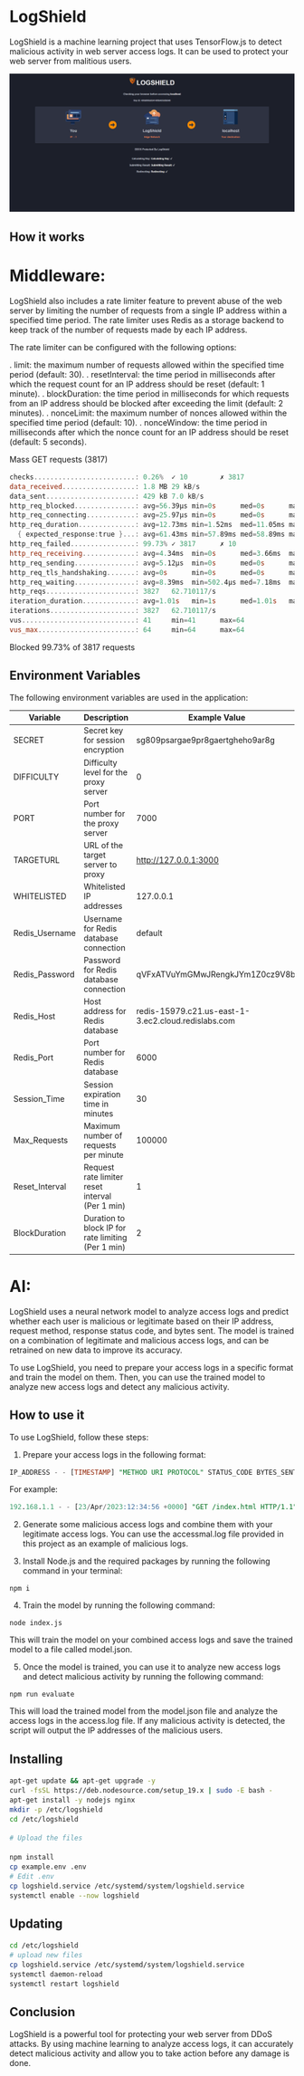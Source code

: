 # LogShield

LogShield is a machine learning project that uses TensorFlow.js to detect malicious activity in web server access logs. It can be used to protect your web server from malitious users.

<p align="center">
    <img src="./display.png">
</p>

## How it works

# Middleware:

LogShield also includes a rate limiter feature to prevent abuse of the web server by limiting the number of requests from a single IP address within a specified time period. The rate limiter uses Redis as a storage backend to keep track of the number of requests made by each IP address.

The rate limiter can be configured with the following options:

. limit: the maximum number of requests allowed within the specified time period (default: 30).
. resetInterval: the time period in milliseconds after which the request count for an IP address should be reset (default: 1 minute).
. blockDuration: the time period in milliseconds for which requests from an IP address should be blocked after exceeding the limit (default: 2 minutes).
. nonceLimit: the maximum number of nonces allowed within the specified time period (default: 10).
. nonceWindow: the time period in milliseconds after which the nonce count for an IP address should be reset (default: 5 seconds).

Mass GET requests (3817)

```powershell
checks.........................: 0.26%  ✓ 10        ✗ 3817
data_received..................: 1.8 MB 29 kB/s
data_sent......................: 429 kB 7.0 kB/s
http_req_blocked...............: avg=56.39µs min=0s      med=0s      max=4.27ms  p(90)=0s      p(95)=0s
http_req_connecting............: avg=25.97µs min=0s      med=0s      max=3.01ms  p(90)=0s      p(95)=0s
http_req_duration..............: avg=12.73ms min=1.52ms  med=11.05ms max=66.48ms p(90)=23.5ms  p(95)=25.53ms
  { expected_response:true }...: avg=61.43ms min=57.89ms med=58.89ms max=66.48ms p(90)=66.48ms p(95)=66.48ms
http_req_failed................: 99.73% ✓ 3817      ✗ 10
http_req_receiving.............: avg=4.34ms  min=0s      med=3.66ms  max=19.72ms p(90)=8.08ms  p(95)=10.99ms
http_req_sending...............: avg=5.12µs  min=0s      med=0s      max=1ms     p(90)=0s      p(95)=0s
http_req_tls_handshaking.......: avg=0s      min=0s      med=0s      max=0s      p(90)=0s      p(95)=0s
http_req_waiting...............: avg=8.39ms  min=502.4µs med=7.18ms  max=65.05ms p(90)=14.49ms p(95)=19.3ms
http_reqs......................: 3827   62.710117/s
iteration_duration.............: avg=1.01s   min=1s      med=1.01s   max=1.06s   p(90)=1.02s   p(95)=1.02s
iterations.....................: 3827   62.710117/s
vus............................: 41     min=41      max=64
vus_max........................: 64     min=64      max=64
```

Blocked 99.73% of 3817 requests

## Environment Variables

The following environment variables are used in the application:

| Variable            | Description                           | Example Value                                      |
|---------------------|---------------------------------------|----------------------------------------------------|
| SECRET              | Secret key for session encryption     | sg809psargae9pr8gaertgheho9ar8g                    |
| DIFFICULTY          | Difficulty level for the proxy server  | 0                                                  |
| PORT                | Port number for the proxy server       | 7000                                               |
| TARGETURL           | URL of the target server to proxy      | http://127.0.0.1:3000                              |
| WHITELISTED         | Whitelisted IP addresses               | 127.0.0.1                                          |
| Redis_Username      | Username for Redis database connection | default                                            |
| Redis_Password      | Password for Redis database connection | qVFxATVuYmGMwJRengkJYm1Z0cz9V8bi                    |
| Redis_Host          | Host address for Redis database         | redis-15979.c21.us-east-1-3.ec2.cloud.redislabs.com |
| Redis_Port          | Port number for Redis database          | 6000                                              |
| Session_Time        | Session expiration time in minutes     | 30                                                 |
| Max_Requests        | Maximum number of requests per minute  | 100000                                             |
| Reset_Interval      | Request rate limiter reset interval (Per 1 min)   | 1                                       |
| BlockDuration       | Duration to block IP for rate limiting (Per 1 min) | 2                                      |


# AI:

LogShield uses a neural network model to analyze access logs and predict whether each user is malicious or legitimate based on their IP address, request method, response status code, and bytes sent. The model is trained on a combination of legitimate and malicious access logs, and can be retrained on new data to improve its accuracy.

To use LogShield, you need to prepare your access logs in a specific format and train the model on them. Then, you can use the trained model to analyze new access logs and detect any malicious activity.

## How to use it

To use LogShield, follow these steps:

1. Prepare your access logs in the following format:

```sql
IP_ADDRESS - - [TIMESTAMP] "METHOD URI PROTOCOL" STATUS_CODE BYTES_SENT "REFERER" "USER_AGENT"
```

For example:

```sql
192.168.1.1 - - [23/Apr/2023:12:34:56 +0000] "GET /index.html HTTP/1.1" 200 1024 "-" "Mozilla/5.0 (Windows NT 10.0; Win64; x64) AppleWebKit/537.36 (KHTML, like Gecko) Chrome/89.0.4389.82 Safari/537.36"
```

2. Generate some malicious access logs and combine them with your legitimate access logs. You can use the accessmal.log file provided in this project as an example of malicious logs.

3. Install Node.js and the required packages by running the following command in your terminal:

```
npm i
```

4. Train the model by running the following command:

```
node index.js
```

This will train the model on your combined access logs and save the trained model to a file called model.json.

5. Once the model is trained, you can use it to analyze new access logs and detect malicious activity by running the following command:

```
npm run evaluate
```

This will load the trained model from the model.json file and analyze the access logs in the access.log file. If any malicious activity is detected, the script will output the IP addresses of the malicious users.

## Installing

```sh
apt-get update && apt-get upgrade -y
curl -fsSL https://deb.nodesource.com/setup_19.x | sudo -E bash -
apt-get install -y nodejs nginx
mkdir -p /etc/logshield
cd /etc/logshield

# Upload the files

npm install
cp example.env .env
# Edit .env
cp logshield.service /etc/systemd/system/logshield.service
systemctl enable --now logshield
```

## Updating

```sh
cd /etc/logshield
# upload new files
cp logshield.service /etc/systemd/system/logshield.service
systemctl daemon-reload
systemctl restart logshield
```

## Conclusion

LogShield is a powerful tool for protecting your web server from DDoS attacks. By using machine learning to analyze access logs, it can accurately detect malicious activity and allow you to take action before any damage is done.
